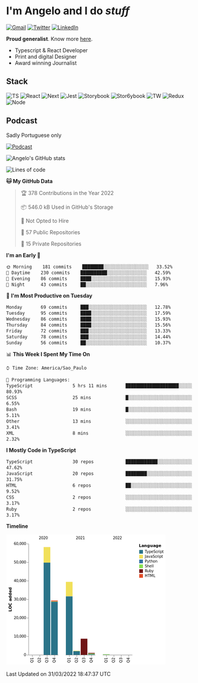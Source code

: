 # I'm Angelo and I do _stuff_

[![Gmail](https://img.shields.io/badge/Gmail-D14836?style=for-the-badge&logo=gmail&logoColor=white)](mailto:oiangelodias@gmail.com)
[![Twitter](https://img.shields.io/badge/Twitter-1DA1F2?style=for-the-badge&logo=twitter&logoColor=white)](https://www.twitter.com/oicronofobico)
[![LinkedIn](https://img.shields.io/badge/LinkedIn-0077B5?style=for-the-badge&logo=linkedin&logoColor=white)](https://www.linkedin.com/in/angelod1as/)

**Proud generalist**. Know more [here](http://www.angelodias.com.br/).

- Typescript & React Developer
- Print and digital Designer
- Award winning Journalist

## Stack

![TS](https://img.shields.io/badge/TypeScript-007ACC?style=for-the-badge&logo=typescript&logoColor=white)
![React](https://img.shields.io/badge/React-20232A?style=for-the-badge&logo=react&logoColor=61DAFB)
![Next](https://img.shields.io/badge/next.js-000000?style=for-the-badge&logo=nextdotjs&logoColor=white)
![Jest](https://img.shields.io/badge/Jest-C21325?style=for-the-badge&logo=jest&logoColor=white)
![Storybook](https://img.shields.io/badge/storybook-FF4785?style=for-the-badge&logo=storybook&logoColor=white)
![Stor6ybook](https://img.shields.io/badge/Figma-F24E1E?style=for-the-badge&logo=figma&logoColor=white)
![TW](https://img.shields.io/badge/Tailwind_CSS-38B2AC?style=for-the-badge&logo=tailwind-css&logoColor=white)
![Redux](https://img.shields.io/badge/Redux-593D88?style=for-the-badge&logo=redux&logoColor=white)
![Node](https://img.shields.io/badge/Node.js-339933?style=for-the-badge&logo=nodedotjs&logoColor=white)

## Podcast

Sadly Portuguese only

[![Podcast](https://user-images.githubusercontent.com/13950513/143299819-ef1f5a9b-f29b-4c52-b2c4-2cdb9dafa640.png)](http://anchor.fm/cronofobia)


![Angelo's GitHub stats](https://github-readme-stats.vercel.app/api?username=angelod1as&show_icons=true&theme=dark)

<!--START_SECTION:waka-->
![Lines of code](https://img.shields.io/badge/From%20Hello%20World%20I%27ve%20Written-139%20Thousand%20lines%20of%20code-blue)

**🐱 My GitHub Data** 

> 🏆 378 Contributions in the Year 2022
 > 
> 📦 546.0 kB Used in GitHub's Storage 
 > 
> 🚫 Not Opted to Hire
 > 
> 📜 57 Public Repositories 
 > 
> 🔑 15 Private Repositories  
 > 
**I'm an Early 🐤** 

```text
🌞 Morning    181 commits    ████████░░░░░░░░░░░░░░░░░   33.52% 
🌆 Daytime    230 commits    ██████████░░░░░░░░░░░░░░░   42.59% 
🌃 Evening    86 commits     ████░░░░░░░░░░░░░░░░░░░░░   15.93% 
🌙 Night      43 commits     ██░░░░░░░░░░░░░░░░░░░░░░░   7.96%

```
📅 **I'm Most Productive on Tuesday** 

```text
Monday       69 commits     ███░░░░░░░░░░░░░░░░░░░░░░   12.78% 
Tuesday      95 commits     ████░░░░░░░░░░░░░░░░░░░░░   17.59% 
Wednesday    86 commits     ████░░░░░░░░░░░░░░░░░░░░░   15.93% 
Thursday     84 commits     ████░░░░░░░░░░░░░░░░░░░░░   15.56% 
Friday       72 commits     ███░░░░░░░░░░░░░░░░░░░░░░   13.33% 
Saturday     78 commits     ███░░░░░░░░░░░░░░░░░░░░░░   14.44% 
Sunday       56 commits     ██░░░░░░░░░░░░░░░░░░░░░░░   10.37%

```


📊 **This Week I Spent My Time On** 

```text
⌚︎ Time Zone: America/Sao_Paulo

💬 Programming Languages: 
TypeScript               5 hrs 11 mins       ████████████████████░░░░░   80.93% 
SCSS                     25 mins             █░░░░░░░░░░░░░░░░░░░░░░░░   6.55% 
Bash                     19 mins             █░░░░░░░░░░░░░░░░░░░░░░░░   5.11% 
Other                    13 mins             ░░░░░░░░░░░░░░░░░░░░░░░░░   3.41% 
XML                      8 mins              ░░░░░░░░░░░░░░░░░░░░░░░░░   2.32%

```

**I Mostly Code in TypeScript** 

```text
TypeScript               30 repos            ████████████░░░░░░░░░░░░░   47.62% 
JavaScript               20 repos            ████████░░░░░░░░░░░░░░░░░   31.75% 
HTML                     6 repos             ██░░░░░░░░░░░░░░░░░░░░░░░   9.52% 
CSS                      2 repos             ░░░░░░░░░░░░░░░░░░░░░░░░░   3.17% 
Ruby                     2 repos             ░░░░░░░░░░░░░░░░░░░░░░░░░   3.17%

```


**Timeline**

![Chart not found](https://raw.githubusercontent.com/angelod1as/angelod1as/main/charts/bar_graph.png) 


 Last Updated on 31/03/2022 18:47:37 UTC
<!--END_SECTION:waka-->
